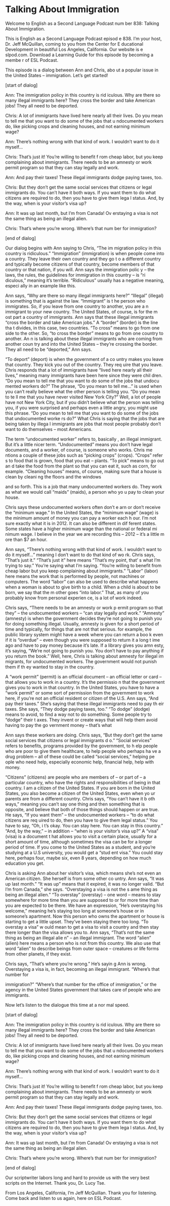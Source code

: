 # Talking About Immigration

Welcome to English as a Second Language Podcast num ber 838: Talking About Immigration.

This is English as a Second Language Podcast episod e 838. I’m your host, Dr. Jeff McQuillan, coming to you from the Center for E ducational Development in beautiful Los Angeles, California. Our website is e slpod.com. Download a Learning Guide for this episode by becoming a membe r of ESL Podcast.

This episode is a dialog between Ann and Chris, abo ut a popular issue in the United States – immigration. Let’s get started!

[start of dialog]

Ann:  The immigration policy in this country is rid iculous. Why are there so many illegal immigrants here? They cross the border and take American jobs! They all need to be deported.

Chris:  A lot of immigrants have lived here nearly all their lives. Do you mean to tell me that you want to do some of the jobs that u ndocumented workers do, like picking crops and cleaning houses, and not earning minimum wage?

Ann:  There’s nothing wrong with that kind of work.  I wouldn’t want to do it myself...

Chris:  That’s just it! You’re willing to benefit f rom cheap labor, but you keep complaining about immigrants. There needs to be an amnesty or work permit program so that they can stay legally and work.

Ann:  And pay their taxes! These illegal immigrants  dodge paying taxes, too.

Chris:  But they don’t get the same social services  that citizens or legal immigrants do. You can’t have it both ways. If you want them to do what citizens are required to do, then you have to give them lega l status. And, by the way, when is your visitor’s visa up?

Ann:  It was up last month, but I’m from Canada! Ov erstaying a visa is not the same thing as being an illegal alien.

Chris:  That’s where you’re wrong. Where’s that num ber for immigration?

[end of dialog]

Our dialog begins with Ann saying to Chris, “The im migration policy in this country is ridiculous.” “Immigration” (immigration)  is when people come into a country. They leave their own country and they go t o a different country and typically become citizens of that country, become members of that country or that nation, if you will. Ann says the immigration polic y – the laws, the rules, the guidelines for immigration in this country – is “ri diculous,” meaning it’s terrible. “Ridiculous” usually has a negative meaning, especi ally in an example like this.

Ann says, “Why are there so many illegal immigrants  here?” “Illegal” (illegal) is something that is against the law. “Immigrant” is t he person who immigrates. So, if you leave from one country to another, you are a n immigrant to your new country. The United States, of course, is for the m ost part a country of immigrants. Ann says that these illegal immigrants “cross the border and take American jobs.” A “border” (border) is the line tha t divides, in this case, two countries. “To cross” means to go from one side to the other. So, “to cross the border” means to go from one country to another. An n is talking about these illegal immigrants who are coming from another coun try and into the United States – they’re crossing the border. They all need  to be “deported,” Ann says.

“To deport” (deport) is when the government of a co untry makes you leave that country. They kick you out of the country. They req uire that you leave. Chris responds that a lot of immigrants have “lived here nearly all their lives,” meaning many immigrants have been here since they were chil dren. “Do you mean to tell me that you want to do some of the jobs that undocu mented workers do?” The phrase, “Do you mean to tell me…” is used when you can’t really believe what the other person is telling you. “Do you mean to te ll me that you have never visited New York City?” Well, a lot of people have not New York City, but if you didn’t believe what the person was telling you, if you were surprised and perhaps even a little angry, you might use this phrase. “Do  you mean to tell me that you want to do some of the jobs that undocumented worke rs do?” What Chris is saying that the jobs that are being taken by illega l immigrants are jobs that most people probably don’t want to do themselves – most Americans.

The term “undocumented worker” refers to, basically , an illegal immigrant. But it’s a little nicer term. “Undocumented” means you don’t  have legal documents, and a worker, of course, is someone who works. Chris me ntions a couple of these jobs such as “picking crops” (crops). “Crops” refer s to food that is grown, food that you eat – plants. “To pick” means to go out an d take the food from the plant so that you can eat it, such as corn, for example. “Cleaning houses” means, of course, making sure that a house is clean by cleani ng the floors and the windows

and so forth. This is a job that many undocumented workers do. They work as what we would call “maids” (maids), a person who yo u pay to clean your house.

Chris says these undocumented workers often don’t e arn or don’t receive the “minimum wage.” In the United States, the “minimum wage” (wage) is the minimum amount of money you can pay a worker each h our. I’m not sure exactly what it is in 2012. It can also be different in dif ferent states. Some states have a higher minimum wage than the national or federal mi nimum wage. I believe in the year we are recording this – 2012 – it’s a little m ore than $7 an hour.

Ann says, “There’s nothing wrong with that kind of work. I wouldn’t want to do it myself…” meaning I don’t want to do that kind of wo rk. Chris says, “That’s just it.” “That’s just it” here means “That’s my point, that’ s what I’m trying to say.” You’re saying what I’m saying. “You’re willing to benefit from cheap labor but you keep complaining about immigrants.” “Labor” (labor) here  means the work that is performed by people, not machines or computers. The  word “labor” can also be used to describe what happens when a woman is about  to give birth to a child. When a child is about to be born, we say that the m other goes “into labor.” That, as many of you probably know from personal experien ce, is a lot of work indeed.

Chris says, “There needs to be an amnesty or work p ermit program so that they” – the undocumented workers – “can stay legally and work.” “Amnesty” (amnesty) is when the government decides they’re not going to  punish you for doing something illegal. Usually, amnesty is given for a short period of time and typically, for things that are not that serious. for example, the public library system might have a week where you can return a boo k even if it is “overdue” – even though you were supposed to return it a long t ime ago and have to pay money because it’s late. If a library gives you amn esty, it’s saying, “We’re not going to punish you. You don’t have to pay anything  if you return the book.” Well, here, Chris is talking about amnesty for illegal im migrants, for undocumented workers. The government would not punish them if th ey wanted to stay in the country.

A “work permit” (permit) is an official document – an official letter or card – that allows you to work in a country. It’s the permissio n that the government gives you to work in that country. In the United States, you have to have a “work permit” or some sort of permission from the government to work  here, if you’re not an official resident or citizen of the U.S. Ann says, “And pay their taxes.” She’s saying that these illegal immigrants need to pay th eir taxes. She says, “They dodge paying taxes, too.” “To dodge” (dodge) means to avoid, to find a way not to do something. Some people try to “dodge” their t axes. They invent or create ways that will help them avoid having to pay the go vernment money – that’s what

Ann says these workers are doing. Chris says, “But they don’t get the same social services that citizens or legal immigrants d o.” “Social services” refers to benefits, programs provided by the government, to h elp people who are poor to give them healthcare, to help people who perhaps ha ve a drug problem – all of these could be called “social services,” helping pe ople who need help, especially economic help, financial help, help with money.

“Citizens” (citizens) are people who are members of  – or part of – a particular country, who have the rights and responsibilities of being in that country. I am a citizen of the United States. If you are born in the United States, you also become a citizen of the United States, even when yo ur parents are from a different country. Chris says, “You can’t have it b oth ways,” meaning you can’t say one thing and then something that is opposite, and believe that both of those things should happen or are true. He says, “If you want them” – the undocumented workers – “to do what citizens are req uired to do, then you have to give them legal status.” You have to say, “Oh, i t’s okay. You can stay here. You can stay in this country.” “And, by the way,” –  in addition – “when is your visitor’s visa up?” A “visa” (visa) is a document t hat allows you to visit a certain place, usually for a short amount of time, although  sometimes the visa can be for a longer period of time. If you come to the United States as a student, and you’re studying at a U.S university, you would get a “stud ent visa.” You could stay here, perhaps four, maybe six, even 8 years, depending on  how much education you get.

Chris is asking Ann about her visitor’s visa, which  means she’s not even an American citizen. She herself is from some other co untry. Ann says, “It was up last month.” “It was up” means that it expired, it was no longer valid. “But I’m from Canada,” she says. “Overstaying a visa is not the s ame thing as being an illegal alien.” “To overstay” (overstay) – one word – means  to stay somewhere for more time than you are supposed to or for more time than  you are expected to be there. We have an expression, “He’s overstaying his  welcome,” meaning he’s staying too long at someone’s house or in someone’s  apartment. Now this person who owns the apartment or house is starting to get a little upset. They’ve been staying there too long. “To overstay a visa” w ould mean to get a visa to visit a country and then stay there longer than the visa allows you to. Ann says, “That’s not the same thing as being an illegal alie n” – an illegal immigrant. The word “alien” (alien) here means a person who is not  from this country. We also use that word “alien” to describe beings from outer  space – creatures or life forms from other planets, if they exist.

Chris says, “That’s where you’re wrong.” He’s sayin g Ann is wrong. Overstaying a visa is, in fact, becoming an illegal immigrant. “Where’s that number for

immigration?” “Where’s that number for the office of immigration,” or the agency in the United States government that takes care of people who are immigrants.

Now let’s listen to the dialogue this time at a nor mal speed.

[start of dialog]

Ann:  The immigration policy in this country is rid iculous. Why are there so many illegal immigrants here? They cross the border and take American jobs! They all need to be deported.

Chris:  A lot of immigrants have lived here nearly all their lives. Do you mean to tell me that you want to do some of the jobs that u ndocumented workers do, like picking crops and cleaning houses, and not earning minimum wage?

Ann:  There’s nothing wrong with that kind of work.  I wouldn’t want to do it myself...

Chris:  That’s just it! You’re willing to benefit f rom cheap labor, but you keep complaining about immigrants. There needs to be an amnesty or work permit program so that they can stay legally and work.

Ann:  And pay their taxes! These illegal immigrants  dodge paying taxes, too.

Chris:  But they don’t get the same social services  that citizens or legal immigrants do. You can’t have it both ways. If you want them to do what citizens are required to do, then you have to give them lega l status. And, by the way, when is your visitor’s visa up?

Ann:  It was up last month, but I’m from Canada! Ov erstaying a visa is not the same thing as being an illegal alien.

Chris:  That’s where you’re wrong. Where’s that num ber for immigration?

[end of dialog]

Our scriptwriter labors long and hard to provide us  with the very best scripts on the Internet. Thank you, Dr. Lucy Tse.

From Los Angeles, California, I’m Jeff McQuillan. Thank you for listening. Come back and listen to us again, here on ESL Podcast.



